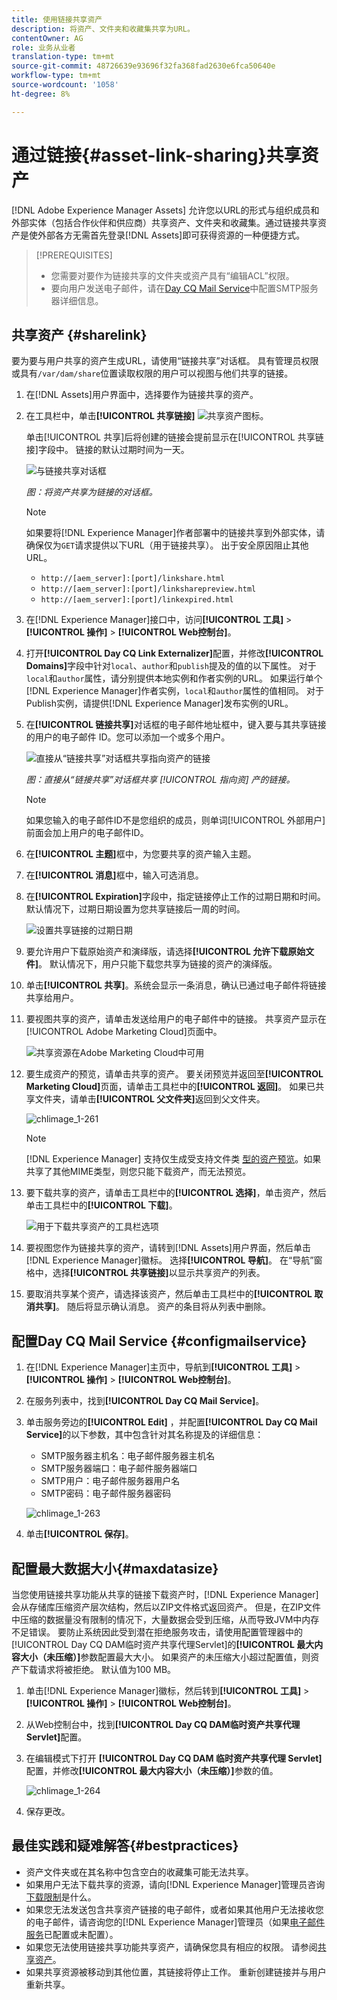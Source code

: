 ```yaml
---
title: 使用链接共享资产
description: 将资产、文件夹和收藏集共享为URL。
contentOwner: AG
role: 业务从业者
translation-type: tm+mt
source-git-commit: 48726639e93696f32fa368fad2630e6fca50640e
workflow-type: tm+mt
source-wordcount: '1058'
ht-degree: 8%

---
```



# 通过链接{#asset-link-sharing}共享资产

[!DNL Adobe Experience Manager Assets] 允许您以URL的形式与组织成员和外部实体（包括合作伙伴和供应商）共享资产、文件夹和收藏集。通过链接共享资产是使外部各方无需首先登录[!DNL Assets]即可获得资源的一种便捷方式。

>[!PREREQUISITES]
>
>* 您需要对要作为链接共享的文件夹或资产具有“编辑ACL”权限。
>* 要向用户发送电子邮件，请在[Day CQ Mail Service](#configmailservice)中配置SMTP服务器详细信息。


## 共享资产 {#sharelink}

要为要与用户共享的资产生成URL，请使用“链接共享”对话框。 具有管理员权限或具有`/var/dam/share`位置读取权限的用户可以视图与他们共享的链接。

1. 在[!DNL Assets]用户界面中，选择要作为链接共享的资产。
1. 在工具栏中，单击&#x200B;**[!UICONTROL 共享链接]** ![共享资产图标](assets/do-not-localize/assets_share.png)。

   单击[!UICONTROL 共享]后将创建的链接会提前显示在[!UICONTROL 共享链接]字段中。 链接的默认过期时间为一天。

   ![与链接共享对话框](assets/Link-sharing-dialog-box.png)

   *图：将资产共享为链接的对话框。*

   >[!NOTE]
   >
   >如果要将[!DNL Experience Manager]作者部署中的链接共享到外部实体，请确保仅为`GET`请求提供以下URL（用于链接共享）。 出于安全原因阻止其他URL。
   >
   >* `http://[aem_server]:[port]/linkshare.html`
   >* `http://[aem_server]:[port]/linksharepreview.html`
   >* `http://[aem_server]:[port]/linkexpired.html`


1. 在[!DNL Experience Manager]接口中，访问&#x200B;**[!UICONTROL 工具]** > **[!UICONTROL 操作]** > **[!UICONTROL Web控制台]**。

1. 打开&#x200B;**[!UICONTROL Day CQ Link Externalizer]**&#x200B;配置，并修改&#x200B;**[!UICONTROL Domains]**&#x200B;字段中针对`local`、`author`和`publish`提及的值的以下属性。 对于`local`和`author`属性，请分别提供本地实例和作者实例的URL。 如果运行单个[!DNL Experience Manager]作者实例，`local`和`author`属性的值相同。 对于Publish实例，请提供[!DNL Experience Manager]发布实例的URL。

1. 在&#x200B;**[!UICONTROL 链接共享]**&#x200B;对话框的电子邮件地址框中，键入要与其共享链接的用户的电子邮件 ID。您可以添加一个或多个用户。

   ![直接从“链接共享”对话框共享指向资产的链接](assets/Asset-Sharing-LinkShareDialog.png)

   *图：直接从“链接共享”对话框共享 [!UICONTROL 指向资] 产的链接。*

   >[!NOTE]
   >
   >如果您输入的电子邮件ID不是您组织的成员，则单词[!UICONTROL 外部用户]前面会加上用户的电子邮件ID。

1. 在&#x200B;**[!UICONTROL 主题]**&#x200B;框中，为您要共享的资产输入主题。

1. 在&#x200B;**[!UICONTROL 消息]**&#x200B;框中，输入可选消息。

1. 在&#x200B;**[!UICONTROL Expiration]**&#x200B;字段中，指定链接停止工作的过期日期和时间。 默认情况下，过期日期设置为您共享链接后一周的时间。

   ![设置共享链接的过期日期](assets/Set-shared-link-expiration.png)

1. 要允许用户下载原始资产和演绎版，请选择&#x200B;**[!UICONTROL 允许下载原始文件]**。 默认情况下，用户只能下载您共享为链接的资产的演绎版。

1. 单击&#x200B;**[!UICONTROL 共享]**。系统会显示一条消息，确认已通过电子邮件将链接共享给用户。

1. 要视图共享的资产，请单击发送给用户的电子邮件中的链接。 共享资产显示在[!UICONTROL Adobe Marketing Cloud]页面中。

   ![共享资源在Adobe Marketing Cloud中可用](assets/chlimage_1-545.png)

1. 要生成资产的预览，请单击共享的资产。 要关闭预览并返回至&#x200B;**[!UICONTROL Marketing Cloud]**&#x200B;页面，请单击工具栏中的&#x200B;**[!UICONTROL 返回]**。 如果已共享文件夹，请单击&#x200B;**[!UICONTROL 父文件夹]**&#x200B;返回到父文件夹。

   ![chlimage_1-261](assets/chlimage_1-546.png)

   >[!NOTE]
   >
   >[!DNL Experience Manager] 支持仅生成受支持文件类 [型的资产预览](/help/assets/assets-formats.md)。如果共享了其他MIME类型，则您只能下载资产，而无法预览。

1. 要下载共享的资产，请单击工具栏中的&#x200B;**[!UICONTROL 选择]**，单击资产，然后单击工具栏中的&#x200B;**[!UICONTROL 下载]**。

   ![用于下载共享资产的工具栏选项](assets/chlimage_1-547.png)

1. 要视图您作为链接共享的资产，请转到[!DNL Assets]用户界面，然后单击[!DNL Experience Manager]徽标。 选择&#x200B;**[!UICONTROL 导航]**。 在“导航”窗格中，选择&#x200B;**[!UICONTROL 共享链接]**&#x200B;以显示共享资产的列表。

1. 要取消共享某个资产，请选择该资产，然后单击工具栏中的&#x200B;**[!UICONTROL 取消共享]**。 随后将显示确认消息。 资产的条目将从列表中删除。

## 配置Day CQ Mail Service {#configmailservice}

1. 在[!DNL Experience Manager]主页中，导航到&#x200B;**[!UICONTROL 工具]** > **[!UICONTROL 操作]** > **[!UICONTROL Web控制台]**。
1. 在服务列表中，找到&#x200B;**[!UICONTROL Day CQ Mail Service]**。
1. 单击服务旁边的&#x200B;**[!UICONTROL Edit]** ，并配置&#x200B;**[!UICONTROL Day CQ Mail Service]**&#x200B;的以下参数，其中包含针对其名称提及的详细信息：

   * SMTP服务器主机名：电子邮件服务器主机名
   * SMTP服务器端口：电子邮件服务器端口
   * SMTP用户：电子邮件服务器用户名
   * SMTP密码：电子邮件服务器密码

   ![chlimage_1-263](assets/chlimage_1-548.png)

1. 单击&#x200B;**[!UICONTROL 保存]**。

## 配置最大数据大小{#maxdatasize}

当您使用链接共享功能从共享的链接下载资产时，[!DNL Experience Manager]会从存储库压缩资产层次结构，然后以ZIP文件格式返回资产。 但是，在ZIP文件中压缩的数据量没有限制的情况下，大量数据会受到压缩，从而导致JVM中内存不足错误。 要防止系统因此受到潜在拒绝服务攻击，请使用配置管理器中的[!UICONTROL Day CQ DAM临时资产共享代理Servlet]的&#x200B;**[!UICONTROL 最大内容大小（未压缩）]**&#x200B;参数配置最大大小。 如果资产的未压缩大小超过配置值，则资产下载请求将被拒绝。 默认值为100 MB。

1. 单击[!DNL Experience Manager]徽标，然后转到&#x200B;**[!UICONTROL 工具]** > **[!UICONTROL 操作]** > **[!UICONTROL Web控制台]**。
1. 从Web控制台中，找到&#x200B;**[!UICONTROL Day CQ DAM临时资产共享代理Servlet]**&#x200B;配置。
1. 在编辑模式下打开 **[!UICONTROL Day CQ DAM 临时资产共享代理 Servlet]** 配置，并修改&#x200B;**[!UICONTROL 最大内容大小（未压缩）]**&#x200B;参数的值。

   ![chlimage_1-264](assets/chlimage_1-549.png)

1. 保存更改。

## 最佳实践和疑难解答{#bestpractices}

* 资产文件夹或在其名称中包含空白的收藏集可能无法共享。
* 如果用户无法下载共享的资源，请向[!DNL Experience Manager]管理员咨询[下载限制](#maxdatasize)是什么。
* 如果您无法发送包含共享资产链接的电子邮件，或者如果其他用户无法接收您的电子邮件，请咨询您的[!DNL Experience Manager]管理员（如果[电子邮件服务](#configmailservice)已配置或未配置）。
* 如果您无法使用链接共享功能共享资产，请确保您具有相应的权限。 请参阅[共享资产](#sharelink)。
* 如果共享资源被移动到其他位置，其链接将停止工作。 重新创建链接并与用户重新共享。
